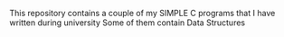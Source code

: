 This repository contains a couple of my SIMPLE C programs that I have written during university
Some of them contain Data Structures
